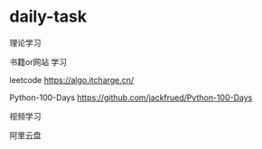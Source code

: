# daily-task

理论学习

书籍or网站 学习

leetcode https://algo.itcharge.cn/

Python-100-Days https://github.com/jackfrued/Python-100-Days


视频学习

阿里云盘
